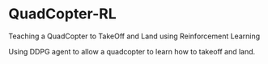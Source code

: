 # QuadCopter-RL
Teaching a QuadCopter to TakeOff and Land using Reinforcement Learning


Using DDPG agent to allow a quadcopter to learn how to takeoff and land.


